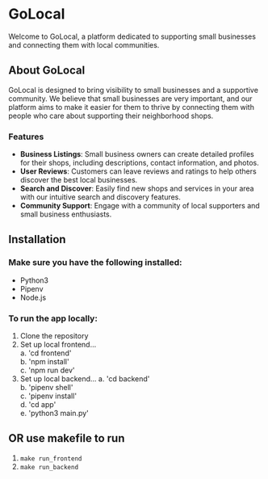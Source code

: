 # GoLocal
Welcome to GoLocal, a platform dedicated to supporting small businesses and connecting them with local communities.

## About GoLocal
GoLocal is designed to bring visibility to small businesses and a supportive community. We believe that small businesses are very important, and our platform aims to make it easier for them to thrive by connecting them with people who care about supporting their neighborhood shops.

### Features
- **Business Listings**: Small business owners can create detailed profiles for their shops, including descriptions, contact information, and photos.
- **User Reviews**: Customers can leave reviews and ratings to help others discover the best local businesses.
- **Search and Discover**: Easily find new shops and services in your area with our intuitive search and discovery features.
- **Community Support**: Engage with a community of local supporters and small business enthusiasts.

## Installation
### Make sure you have the following installed:
- Python3
- Pipenv
- Node.js

### To run the app locally:
1. Clone the repository
2. Set up local frontend... \
a. 'cd frontend' \
b. 'npm install' \
c. 'npm run dev'
3. Set up local backend...
a. 'cd backend' \
b. 'pipenv shell' \
c. 'pipenv install' \
d. 'cd app' \
e. 'python3 main.py'

## OR use makefile to run
1. ```make run_frontend```
2. ```make run_backend```
